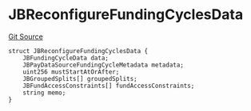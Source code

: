 # JBReconfigureFundingCyclesData
[Git Source](https://github.com/jbx-protocol/juice-721-delegate/blob/24c33179caef17b169ec5b6eb95923f5da66bf32/contracts/structs/JBReconfigureFundingCyclesData.sol)


```solidity
struct JBReconfigureFundingCyclesData {
    JBFundingCycleData data;
    JBPayDataSourceFundingCycleMetadata metadata;
    uint256 mustStartAtOrAfter;
    JBGroupedSplits[] groupedSplits;
    JBFundAccessConstraints[] fundAccessConstraints;
    string memo;
}
```

